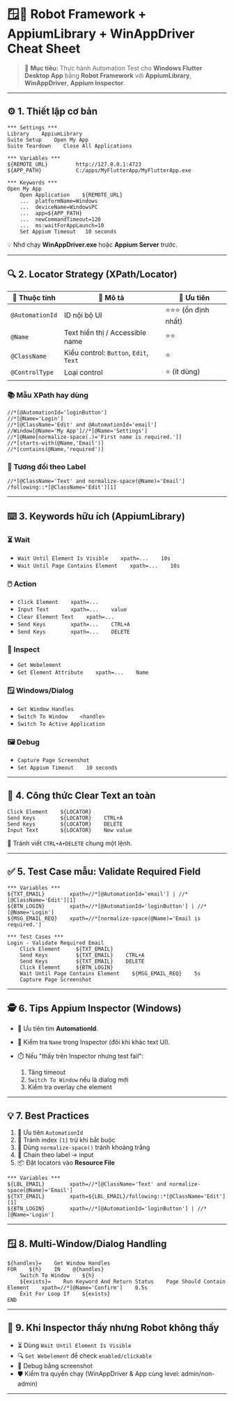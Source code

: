# 🪟🤖 Robot Framework + AppiumLibrary + WinAppDriver Cheat Sheet

> 🎯 **Mục tiêu:** Thực hành Automation Test cho **Windows Flutter Desktop App** bằng **Robot Framework** với **AppiumLibrary**, **WinAppDriver**, **Appium Inspector**.

---

## ⚙️ 1. Thiết lập cơ bản

```robot
*** Settings ***
Library    AppiumLibrary
Suite Setup    Open My App
Suite Teardown    Close All Applications

*** Variables ***
${REMOTE_URL}         http://127.0.0.1:4723
${APP_PATH}           C:/apps/MyFlutterApp/MyFlutterApp.exe

*** Keywords ***
Open My App
    Open Application    ${REMOTE_URL}
    ...  platformName=Windows
    ...  deviceName=WindowsPC
    ...  app=${APP_PATH}
    ...  newCommandTimeout=120
    ...  ms:waitForAppLaunch=10
    Set Appium Timeout   10 seconds
```

💡 Nhớ chạy **WinAppDriver.exe** hoặc **Appium Server** trước.

---

## 🔍 2. Locator Strategy (XPath/Locator)

| 🔑 Thuộc tính   | 📌 Mô tả                               | 🌟 Ưu tiên         |
| --------------- | -------------------------------------- | ------------------ |
| `@AutomationId` | ID nội bộ UI                           | ⭐⭐⭐ (ổn định nhất) |
| `@Name`         | Text hiển thị / Accessible name        | ⭐⭐                 |
| `@ClassName`    | Kiểu control: `Button`, `Edit`, `Text` | ⭐                  |
| `@ControlType`  | Loại control                           | ⭐ (ít dùng)        |

### 📚 Mẫu XPath hay dùng

```xpath
//*[@AutomationId='loginButton']                 
//*[@Name='Login']                               
//*[@ClassName='Edit' and @AutomationId='email']
//Window[@Name='My App']//*[@Name='Settings']    
//*[@Name[normalize-space(.)='First name is required.']]
//*[starts-with(@Name,'Email')]
//*[contains(@Name,'required')]
```

### 🔗 Tương đối theo Label

```xpath
//*[@ClassName='Text' and normalize-space(@Name)='Email']
/following::*[@ClassName='Edit'][1]
```

---

## ⌨️ 3. Keywords hữu ích (AppiumLibrary)

### ⏳ Wait

* `Wait Until Element Is Visible    xpath=...    10s`
* `Wait Until Page Contains Element    xpath=...    10s`

### 🖱️ Action

* `Click Element    xpath=...`
* `Input Text       xpath=...    value`
* `Clear Element Text    xpath=...`
* `Send Keys        xpath=...    CTRL+A`
* `Send Keys        xpath=...    DELETE`

### 🔎 Inspect

* `Get Webelement`
* `Get Element Attribute    xpath=...    Name`

### 🪟 Windows/Dialog

* `Get Window Handles`
* `Switch To Window    <handle>`
* `Switch To Active Application`

### 🖼️ Debug

* `Capture Page Screenshot`
* `Set Appium Timeout    10 seconds`

---

## 📝 4. Công thức Clear Text an toàn

```robot
Click Element    ${LOCATOR}
Send Keys        ${LOCATOR}    CTRL+A
Send Keys        ${LOCATOR}    DELETE
Input Text       ${LOCATOR}    New value
```

🚫 Tránh viết `CTRL+A+DELETE` chung một lệnh.

---

## ✅ 5. Test Case mẫu: Validate Required Field

```robot
*** Variables ***
${TXT_EMAIL}        xpath=//*[@AutomationId='email'] | //*[@ClassName='Edit'][1]
${BTN_LOGIN}        xpath=//*[@AutomationId='loginButton'] | //*[@Name='Login']
${MSG_EMAIL_REQ}    xpath=//*[normalize-space(@Name)='Email is required.']

*** Test Cases ***
Login - Validate Required Email
    Click Element     ${TXT_EMAIL}
    Send Keys         ${TXT_EMAIL}    CTRL+A
    Send Keys         ${TXT_EMAIL}    DELETE
    Click Element     ${BTN_LOGIN}
    Wait Until Page Contains Element    ${MSG_EMAIL_REQ}    5s
    Capture Page Screenshot
```

---

## 🕵️ 6. Tips Appium Inspector (Windows)

* 🔎 Ưu tiên tìm **AutomationId**.
* 👀 Kiểm tra `Name` trong Inspector (đôi khi khác text UI).
* ⏱️ Nếu "thấy trên Inspector nhưng test fail":

  1. Tăng timeout
  2. `Switch To Window` nếu là dialog mới
  3. Kiểm tra overlay che element

---

## 💡 7. Best Practices

1. 🚀 Ưu tiên `AutomationId`
2. 🙅 Tránh index `[1]` trừ khi bắt buộc
3. 🧹 Dùng `normalize-space()` tránh khoảng trắng
4. 🔗 Chain theo label → input
5. 📦 Đặt locators vào **Resource File**

```robot
*** Variables ***
${LBL_EMAIL}        xpath=//*[@ClassName='Text' and normalize-space(@Name)='Email']
${TXT_EMAIL}        xpath=${LBL_EMAIL}/following::*[@ClassName='Edit'][1]
${BTN_LOGIN}        xpath=//*[@AutomationId='loginButton'] | //*[@Name='Login']
```

---

## 🪟 8. Multi-Window/Dialog Handling

```robot
${handles}=    Get Window Handles
FOR    ${h}    IN    @{handles}
    Switch To Window    ${h}
    ${exists}=    Run Keyword And Return Status    Page Should Contain Element    xpath=//*[@Name='Confirm']    0.5s
    Exit For Loop If    ${exists}
END
```

---

## 🐞 9. Khi Inspector thấy nhưng Robot không thấy

* ⏳ Dùng `Wait Until Element Is Visible`
* 🔍 `Get Webelement` để check `enabled/clickable`
* 📸 Debug bằng screenshot
* 🛡️ Kiểm tra quyền chạy (WinAppDriver & App cùng level: admin/non-admin)

---
